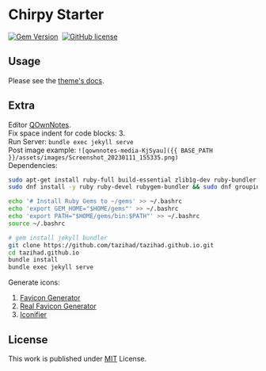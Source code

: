 # Chirpy Starter

[![Gem Version](https://img.shields.io/gem/v/jekyll-theme-chirpy)][gem]&nbsp;
[![GitHub license](https://img.shields.io/github/license/cotes2020/chirpy-starter.svg?color=blue)][mit]

## Usage

Please see the [theme's docs](https://github.com/cotes2020/jekyll-theme-chirpy#documentation).

## Extra
Editor [QOwnNotes](https://flathub.org/apps/details/org.qownnotes.QOwnNotes).  
Fix space indent for code blocks: 3.  
Run Server: `bundle exec jekyll serve`  
Post image example: `![qownnotes-media-KjSyau]({{ BASE_PATH }}/assets/images/Screenshot_20230111_155335.png)`  
Dependencies:  
```bash
sudo apt-get install ruby-full build-essential zlib1g-dev ruby-bundler # ubuntu 22-04
sudo dnf install -y ruby ruby-devel rubygem-bundler && sudo dnf groupinstall -y "Development Tools" # fedora

echo '# Install Ruby Gems to ~/gems' >> ~/.bashrc
echo 'export GEM_HOME="$HOME/gems"' >> ~/.bashrc
echo 'export PATH="$HOME/gems/bin:$PATH"' >> ~/.bashrc
source ~/.bashrc

# gem install jekyll bundler
git clone https://github.com/tazihad/tazihad.github.io.git
cd tazihad.github.io
bundle install
bundle exec jekyll serve
```

Generate icons: 
1. [Favicon Generator](https://www.favicon-generator.org/)
2. [Real Favicon Generator](https://realfavicongenerator.net/)
3. [Iconifier](https://iconifier.net/)


## License

This work is published under [MIT][mit] License.

[gem]: https://rubygems.org/gems/jekyll-theme-chirpy
[chirpy]: https://github.com/cotes2020/jekyll-theme-chirpy/
[CD]: https://en.wikipedia.org/wiki/Continuous_deployment
[mit]: https://github.com/cotes2020/chirpy-starter/blob/master/LICENSE

